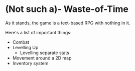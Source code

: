 # (Not such a)- Waste-of-Time

As it stands, the game is a text-based RPG with nothing in it.

Here's a list of important things:

* Combat
* Levelling Up
  * Levelling separate stats
* Movement around a 2D map
* Inventory system
